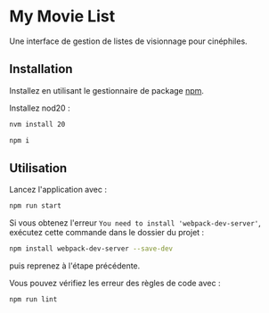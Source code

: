 # My Movie List

Une interface de gestion de listes de visionnage pour cinéphiles.

## Installation

Installez en utilisant le gestionnaire de package [npm](https://www.npmjs.com/).

Installez nod20 :
```bash
nvm install 20
```

```bash
npm i
```

## Utilisation

Lancez l'application avec :

```bash
npm run start
```

Si vous obtenez l'erreur ``You need to install 'webpack-dev-server'``, exécutez cette commande dans le dossier du projet :

```bash
npm install webpack-dev-server --save-dev
```
puis reprenez à l'étape précédente.



Vous pouvez vérifiez les erreur des règles de code avec :

```bash
npm run lint
```
